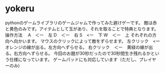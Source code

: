 # yokeru
pythonのゲームライブラリのゲームジャムで作ってみた避けゲーです。
敵は赤と黄色のみです。アイテムとして玉があり、それを取ることで特典となります。
操作方法
　A　＜ー　左
 D　＜ー　右
 S　<ー　下
 W　＜ー　上
 それぞれの方向へ向かいます。
 マウスのクリックによって敵をずらせます。
左クリック　<ー　オレンジの線が出る。左方向へずらせる。
右クリック　＜ー　黄緑の線が出る。右方向へずらせる。
今回のお題が30秒だったので30秒間生き残れるかという仕様になっています。
ゲームパッドにも対応しています（ただし、プレイヤーのみ)
